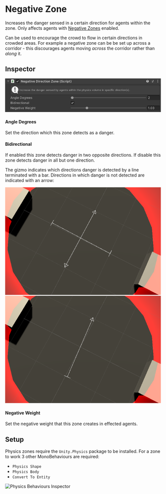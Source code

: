# Negative Zone

Increases the danger sensed in a certain direction for agents within the zone. Only affects agents with [Negative Zones](../../Navigator.md#negative-zones) enabled.

Can be used to encourage the crowd to flow in certain directions in crowded areas. For example a negative zone can be be set up across a corridor - this discourages agents moving _across_ the corridor rather than _along_ it.

## Inspector

![NegativeZone Inspector](../../../../images/NegativeZoneInspector.png)

#### Angle Degrees

Set the direction which this zone detects as a danger.

#### Bidirectional

If enabled this zone detects danger in two opposite directions. If disable this zone detects danger in all but one direction.

The gizmo indicates which directions danger is detected by a line terminated with a bar. Directions in which danger is not detected are indicated with an arrow:

![Bidirectional Zone](../../../../images/NegativeZoneBidirectional.png)
![Unidirectional Zone](../../../../images/NegativeZoneUnidirectional.png)

#### Negative Weight

Set the negative weight that this zone creates in effected agents.

## Setup

Physics zones require the `Unity.Physics` package to be installed. For a zone to work 3 other MonoBehaviours are required:
 - `Physics Shape`
 - `Physics Body`
 - `Convert To Entity`

![Physics Behaviours Inspector](../../../../images/PhysicsZoneBehavioursInspector.png)